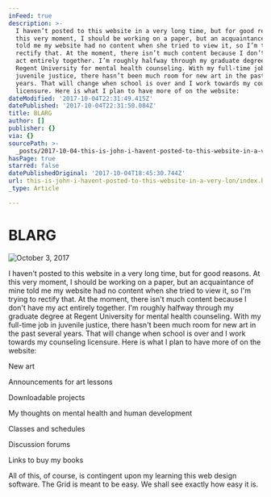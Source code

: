 ```yaml
---
inFeed: true
description: >-
  I haven’t posted to this website in a very long time, but for good reasons. At
  this very moment, I should be working on a paper, but an acquaintance of mine
  told me my website had no content when she tried to view it, so I’m trying to
  rectify that. At the moment, there isn’t much content because I don’t have my
  act entirely together. I’m roughly halfway through my graduate degree at
  Regent University for mental health counseling. With my full-time job in
  juvenile justice, there hasn’t been much room for new art in the past several
  years. That will change when school is over and I work towards my counseling
  licensure. Here is what I plan to have more of on the website:
dateModified: '2017-10-04T22:31:49.415Z'
datePublished: '2017-10-04T22:31:50.084Z'
title: BLARG
author: []
publisher: {}
via: {}
sourcePath: >-
  _posts/2017-10-04-this-is-john-i-havent-posted-to-this-website-in-a-very-lon.md
hasPage: true
starred: false
datePublishedOriginal: '2017-10-04T18:45:30.744Z'
url: this-is-john-i-havent-posted-to-this-website-in-a-very-lon/index.html
_type: Article

---
```

# BLARG
![October 3, 2017](https://the-grid-user-content.s3-us-west-2.amazonaws.com/3b67e4ec-4b78-4260-a50c-2bfdda734969.jpg)

I haven't posted to this website in a very long time, but for good reasons. At this very moment, I should be working on a paper, but an acquaintance of mine told me my website had no content when she tried to view it, so I'm trying to rectify that. At the moment, there isn't much content because I don't have my act entirely together. I'm roughly halfway through my graduate degree at Regent University for mental health counseling. With my full-time job in juvenile justice, there hasn't been much room for new art in the past several years. That will change when school is over and I work towards my counseling licensure. Here is what I plan to have more of on the website:

New art

Announcements for art lessons

Downloadable projects

My thoughts on mental health and human development

Classes and schedules

Discussion forums

Links to buy my books

All of this, of course, is contingent upon my learning this web design software. The Grid is meant to be easy. We shall see exactly how easy it is.